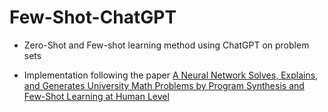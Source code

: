 # Few-Shot-ChatGPT

- Zero-Shot and Few-shot learning method using ChatGPT on problem sets 

- Implementation following the paper [A Neural Network Solves, Explains, and Generates University Math Problems by Program Synthesis and Few-Shot Learning at Human Level](https://arxiv.org/pdf/2112.15594.pdf)
